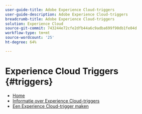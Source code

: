 ```yaml
---
user-guide-title: Adobe Experience Cloud-triggers
user-guide-description: Adobe Experience Cloud-triggers
breadcrumb-title: Adobe Experience Cloud-triggers
solution: Experience Cloud
source-git-commit: 743244e72cfe2dfb44a6c9adba699f90db1fe04d
workflow-type: tm+mt
source-wordcount: '25'
ht-degree: 64%

---
```


# Experience Cloud Triggers {#triggers}

* [Home](home.md)
* [Informatie over Experience Cloud-triggers](overview.md)
* [Een Experience Cloud-trigger maken](create.md)
